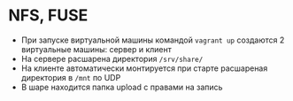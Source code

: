 # NFS, FUSE
* При запуске виртуальной машины командой ```vagrant up``` создаются 2 виртуальные машины: сервер и клиент  
* На сервере расшарена директория ```/srv/share/```  
* На клиенте автоматически монтируется при старте расшареная директория в ```/mnt``` по UDP  
* В шаре находится папка upload с правами на запись  
